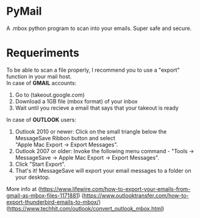 # PyMail  
A .mbox python program to scan into your emails. Super safe and secure.  
# Requeriments   
To be able to scan a file properly, I recommend you to use a "export" function in your mail host.   
In case of **GMAIL** accounts:  
1. Go to (takeout.google.com) 
2. Download a 1GB file (mbox format) of your inbox
3. Wait until you recieve a email that says that your takeout is ready

In case of **OUTLOOK** users:  
1. Outlook 2010 or newer: Click on the small triangle below the MessageSave Ribbon button and select  
"Apple Mac Export -> Export Messages".
1. Outlook 2007 or older: Invoke the following menu command -
"Tools -> MessageSave -> Apple Mac Export -> Export Messages".
2. Click "Start Export".
3. That's it! MessageSave will export your email messages to a folder on your desktop.

More info at
(https://www.lifewire.com/how-to-export-your-emails-from-gmail-as-mbox-files-1171881)
(https://www.outlooktransfer.com/how-to-export-thunderbird-emails-to-mbox/)
(https://www.techhit.com/outlook/convert_outlook_mbox.html)
